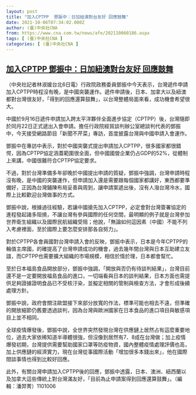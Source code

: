 ```yaml
---
layout: post
title: "加入CPTPP  鄧振中：日加紐澳對台友好 回應鼓舞"
date: 2021-10-06T07:34:02.000Z
author: (臺)中央社CNA
from: https://www.cna.com.tw/news/afe/202110060186.aspx
tags: [ (臺)中央社CNA ]
categories: [ (臺)中央社CNA ]
---
```

<!--1633505642000-->
[加入CPTPP  鄧振中：日加紐澳對台友好 回應鼓舞](https://www.cna.com.tw/news/afe/202110060186.aspx)
------

<div>
<div></div><div><p>（中央社記者林淑媛台北6日電）行政院政務委員鄧振中今天表示，台灣遞件申請加入CPTPP時程沒有晚，是中國突襲運作。遞件申請後，日本、加拿大以及紐澳都對台灣很友好，「得到的回應還算鼓舞」，以台灣整體局面來看，成功機會希望很大。</p><p>中國於9月16日遞件申請加入跨太平洋夥伴全面進步協定（CPTPP）後，台灣隨即於同月22日正式遞出入會申請。擔任行政院經貿談判辦公室總談判代表的鄧振中，今天接受網路節目「新聞不芹菜」專訪，首度披露台灣與中國申請入會運作。</p><p>鄧振中在專訪中表示，對於中國突襲式提出申請加入CPTPP，很多國家都很錯愕，因為CPTPP協定涵蓋範圍很全面，但中國國營企業仍占GDP的52%，從體制上來講，中國很難符合CPTPP協定要求。</p><p>不過，對於台灣準備多年卻晚於中國提出申請的質疑，鄧振中強調，台灣申請時程沒有晚，是中國的突襲運作，但申請加入還是需要跟每個國家都講好，東西都要準備好，正因為台灣鋪陳布局妥善與周到，讓申請案遞出後，沒有人潑台灣冷水，國際上比較歡迎台灣做事的方式。</p><p>鄧振中說，根據過往經驗，若讓中國搶先加入CPTPP，必定會對台灣簽署協定的進程發起諸多阻撓，不讓台灣有參與國際的任何空間，最明顯的例子就是台灣參加世界衛生組織以及國際民航組織受阻；他說，「無論如何這因素（中國）不能不列入考慮裡面，至於國際上要怎麼安排那各自努力」。</p><p>對於CPTPP各會員國對台灣申請入會的反映，鄧振中表示，日本是今年CPTPP的輪值主席國，的確提高了台灣申請成功的機會，過去幾年間台灣與日本互助建立友誼，而CPTPP也需要擴大組織的市場規模，相信於情於理，日本都會幫忙。</p><p>至於日本福島食品開放部分，鄧振中強調，「開放與否仍有待談判結果」，台灣目前還不是一定要開放福島食品的進口，一切端看與日本的談判結果，日本方面也需提供足夠證據證明食品已不受核汙染，並擬定相關的管制與檢查方法，才會形成後續處理方針。</p><p>鄧振中說，政府會關注歐盟接下來部分放寬的作法，標準可能也相去不遠，但準確的開放細節仍舊要透過談判，因為台灣與歐洲國家在日本食品的進口項目與敏感項目上並不相同。</p><p>全球疫情爆發後，鄧振中說，全世界突然發現台灣在供應鏈上居然占有這麼重要地位，過去大家依稀知道半導體很強，但沒像到居然有7、8成在台灣做；加上疫情爆發初期，台灣提供需要幫助國家口罩等防疫物資，國內整體疫情處理評價也高，加上供應鏈的經濟實力，現在台灣從事國際活動「增加很多本錢出來」，他在國際間談事情也得到比較好回應。</p><p>此外，有關台灣申請加入CPTPP後的回應，鄧振中透露，日本、澳洲、紐西蘭以及加拿大這些傳統上對台灣滿友好，「目前為止申請案得到回應還算鼓舞」。（編輯：潘羿菁）1101006</p></div>
</div>
